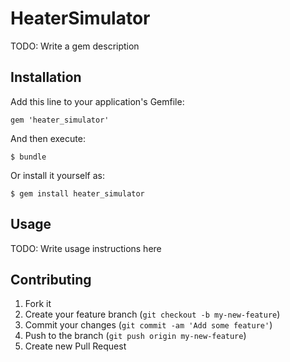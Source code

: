 # HeaterSimulator

TODO: Write a gem description

## Installation

Add this line to your application's Gemfile:

    gem 'heater_simulator'

And then execute:

    $ bundle

Or install it yourself as:

    $ gem install heater_simulator

## Usage

TODO: Write usage instructions here

## Contributing

1. Fork it
2. Create your feature branch (`git checkout -b my-new-feature`)
3. Commit your changes (`git commit -am 'Add some feature'`)
4. Push to the branch (`git push origin my-new-feature`)
5. Create new Pull Request

